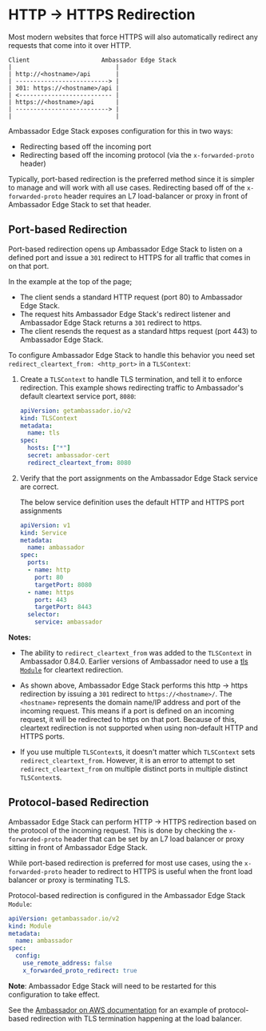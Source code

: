 # HTTP -> HTTPS Redirection

Most modern websites that force HTTPS will also automatically redirect any requests that come into it over HTTP.

```
Client                    Ambassador Edge Stack
|                             |
| http://<hostname>/api       |
| --------------------------> |
| 301: https://<hostname>/api |
| <-------------------------- |
| https://<hostname>/api      |
| --------------------------> |
|                             |
```

Ambassador Edge Stack exposes configuration for this in two ways:

- Redirecting based off the incoming port
- Redirecting based off the incoming protocol (via the `x-forwarded-proto` header)

Typically, port-based redirection is the preferred method since it is simpler to manage and will work with all use cases. Redirecting based off of the `x-forwarded-proto` header requires an L7 load-balancer or proxy in front of Ambassador Edge Stack to set that header.

## Port-based Redirection

Port-based redirection opens up Ambassador Edge Stack to listen on a defined port and issue a `301` redirect to HTTPS for all traffic that comes in on that port.

In the example at the top of the page;

- The client sends a standard HTTP request (port 80) to Ambassador Edge Stack.
- The request hits Ambassador Edge Stack's redirect listener and Ambassador Edge Stack returns a `301` redirect to https.
- The client resends the request as a standard https request (port 443) to Ambassador Edge Stack.

To configure Ambassador Edge Stack to handle this behavior you need set `redirect_cleartext_from: <http_port>` in a `TLSContext`:

1. Create a `TLSContext` to handle TLS termination, and tell it to enforce redirection. This example shows redirecting traffic to Ambassador's default cleartext service port, `8080`:

    ```yaml
    apiVersion: getambassador.io/v2
    kind: TLSContext
    metadata:
      name: tls
    spec:
      hosts: ["*"]
      secret: ambassador-cert
      redirect_cleartext_from: 8080
    ```

2. Verify that the port assignments on the Ambassador Edge Stack service are correct.

    The below service definition uses the default HTTP and HTTPS port assignments

    ```yaml
    apiVersion: v1
    kind: Service
    metadata:
      name: ambassador
    spec:
      ports:
      - name: http
        port: 80
        targetPort: 8080
      - name: https
        port: 443
        targetPort: 8443
      selector:
        service: ambassador
    ```

**Notes:**

- The ability to `redirect_cleartext_from` was added to the `TLSContext` in Ambassador 0.84.0. Earlier versions of Ambassador need to use a [tls `Module`](../../core/tls#tls-module) for cleartext redirection.

- As shown above, Ambassador Edge Stack performs this http -> https redirection by issuing a `301` redirect to `https://<hostname>/`. The `<hostname>` represents the domain name/IP address and port of the incoming request. This means if a port is defined on an incoming request, it will be redirected to https on that port. Because of this, cleartext redirection is not supported when using non-default HTTP and HTTPS ports.

- If you use multiple `TLSContext`s, it doesn't matter which `TLSContext` sets `redirect_cleartext_from`. However, it is an error to attempt to set `redirect_cleartext_from` on multiple distinct ports in multiple distinct `TLSContext`s.

## Protocol-based Redirection

Ambassador Edge Stack can perform HTTP -> HTTPS redirection based on the protocol of the incoming request. This is done by checking the `x-forwarded-proto` header that can be set by an L7 load balancer or proxy sitting in front of Ambassador Edge Stack.

While port-based redirection is preferred for most use cases, using the `x-forwarded-proto` header to redirect to HTTPS is useful when the front load balancer or proxy is terminating TLS.

Protocol-based redirection is configured in the Ambassador Edge Stack `Module`:

```yaml
apiVersion: getambassador.io/v2
kind: Module
metadata:
  name: ambassador
spec:
  config:
    use_remote_address: false
    x_forwarded_proto_redirect: true
```

**Note**: Ambassador Edge Stack will need to be restarted for this configuration to take effect.

See the [Ambassador on AWS documentation](../../ambassador-with-aws#l7-load-balancer) for an example of protocol-based redirection with TLS termination happening at the load balancer.
